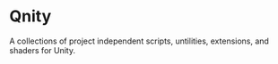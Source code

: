 # Qnity
A collections of project independent scripts, untilities, extensions, and shaders for Unity. 
